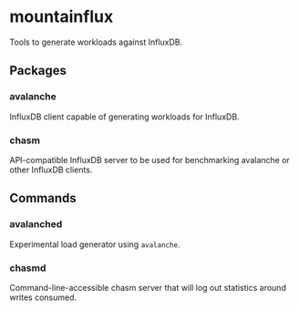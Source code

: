 # mountainflux

Tools to generate workloads against InfluxDB.

## Packages

### avalanche

InfluxDB client capable of generating workloads for InfluxDB.

### chasm

API-compatible InfluxDB server to be used for benchmarking avalanche or other InfluxDB clients.

## Commands

### avalanched

Experimental load generator using `avalanche`.

### chasmd

Command-line-accessible chasm server that will log out statistics around writes consumed.
